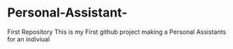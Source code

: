 # Personal-Assistant-
First Repository
This is my First github project making a Personal Assistants for an indiviual
